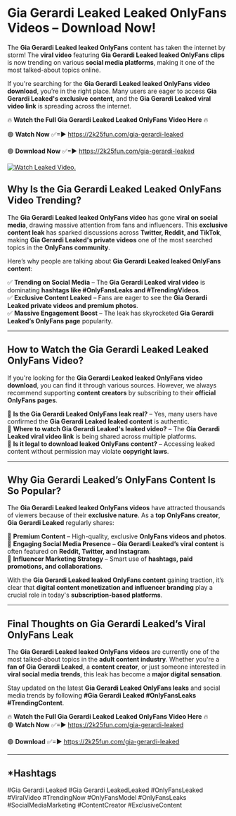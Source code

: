 # Gia Gerardi Leaked Leaked OnlyFans Videos – Download Now!

The **Gia Gerardi Leaked leaked OnlyFans** content has taken the internet by storm! The **viral video** featuring **Gia Gerardi Leaked leaked OnlyFans clips** is now trending on various **social media platforms**, making it one of the most talked-about topics online.  

If you're searching for the **Gia Gerardi Leaked leaked OnlyFans video download**, you’re in the right place. Many users are eager to access **Gia Gerardi Leaked's exclusive content**, and the **Gia Gerardi Leaked viral video link** is spreading across the internet.  

🔥 **Watch the Full Gia Gerardi Leaked Leaked OnlyFans Video Here** 🔥  

🟢 **Watch Now** ✅=► https://2k25fun.com/gia-gerardi-leaked

🟢 **Download Now** ✅=► https://2k25fun.com/gia-gerardi-leaked

[![Watch Leaked Video.](https://miro.medium.com/v2/resize:fit:828/format:webp/1*cilzJN44JGOrTw9NJCrNHA.gif "Watch Leaked Video")](https://2k25fun.com/gia-gerardi-leaked)

## **Why Is the Gia Gerardi Leaked Leaked OnlyFans Video Trending?**  

The **Gia Gerardi Leaked leaked OnlyFans video** has gone **viral on social media**, drawing massive attention from fans and influencers. This **exclusive content leak** has sparked discussions across **Twitter, Reddit, and TikTok**, making **Gia Gerardi Leaked's private videos** one of the most searched topics in the **OnlyFans community**.  

Here’s why people are talking about **Gia Gerardi Leaked leaked OnlyFans content**:  

✅ **Trending on Social Media** – The **Gia Gerardi Leaked viral video** is dominating **hashtags like #OnlyFansLeaks and #TrendingVideos**.  
✅ **Exclusive Content Leaked** – Fans are eager to see the **Gia Gerardi Leaked private videos and premium photos**.  
✅ **Massive Engagement Boost** – The leak has skyrocketed **Gia Gerardi Leaked’s OnlyFans page** popularity.  

---

## **How to Watch the Gia Gerardi Leaked Leaked OnlyFans Video?**  

If you're looking for the **Gia Gerardi Leaked leaked OnlyFans video download**, you can find it through various sources. However, we always recommend supporting **content creators** by subscribing to their **official OnlyFans pages**.  

🔹 **Is the Gia Gerardi Leaked OnlyFans leak real?** – Yes, many users have confirmed the **Gia Gerardi Leaked leaked content** is authentic.  
🔹 **Where to watch Gia Gerardi Leaked's leaked video?** – The **Gia Gerardi Leaked viral video link** is being shared across multiple platforms.  
🔹 **Is it legal to download leaked OnlyFans content?** – Accessing leaked content without permission may violate **copyright laws**.  

---

## **Why Gia Gerardi Leaked’s OnlyFans Content Is So Popular?**  

The **Gia Gerardi Leaked leaked OnlyFans videos** have attracted thousands of viewers because of their **exclusive nature**. As a **top OnlyFans creator**, **Gia Gerardi Leaked** regularly shares:  

📌 **Premium Content** – High-quality, exclusive **OnlyFans videos and photos**.  
📌 **Engaging Social Media Presence** – **Gia Gerardi Leaked’s viral content** is often featured on **Reddit, Twitter, and Instagram**.  
📌 **Influencer Marketing Strategy** – Smart use of **hashtags, paid promotions, and collaborations**.  

With the **Gia Gerardi Leaked leaked OnlyFans content** gaining traction, it’s clear that **digital content monetization and influencer branding** play a crucial role in today's **subscription-based platforms**.  

---

## **Final Thoughts on Gia Gerardi Leaked’s Viral OnlyFans Leak**  

The **Gia Gerardi Leaked leaked OnlyFans videos** are currently one of the most talked-about topics in the **adult content industry**. Whether you're a **fan of Gia Gerardi Leaked**, a **content creator**, or just someone interested in **viral social media trends**, this leak has become a **major digital sensation**.  

Stay updated on the latest **Gia Gerardi Leaked OnlyFans leaks** and social media trends by following **#Gia Gerardi Leaked #OnlyFansLeaks #TrendingContent**.  

🔥 **Watch the Full Gia Gerardi Leaked Leaked OnlyFans Video Here** 🔥  
🟢 **Watch Now** ✅=► https://2k25fun.com/gia-gerardi-leaked

🟢 **Download** ✅=► https://2k25fun.com/gia-gerardi-leaked

---

## *Hashtags
#Gia Gerardi Leaked #Gia Gerardi LeakedLeaked #OnlyFansLeaked #ViralVideo #TrendingNow #OnlyFansModel #OnlyFansLeaks #SocialMediaMarketing #ContentCreator #ExclusiveContent  